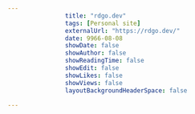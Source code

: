 ---
                title: "rdgo.dev"
                tags: [Personal site]
                externalUrl: "https://rdgo.dev/"
                date: 9966-08-08
                showDate: false
                showAuthor: false
                showReadingTime: false
                showEdit: false
                showLikes: false
                showViews: false
                layoutBackgroundHeaderSpace: false
                ---
